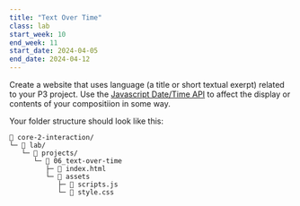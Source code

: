 ```yaml
---
title: "Text Over Time"
class: lab
start_week: 10
end_week: 11
start_date: 2024-04-05
end_date: 2024-04-12
---
```


Create a website that uses language (a title or short textual exerpt) related to your P3 project. Use the [Javascript Date/Time API](https://developer.mozilla.org/en-US/docs/Web/JavaScript/Reference/Global_Objects/Date) to affect the display or contents of your compositiion in some way.

Your folder structure should look like this:

~~~
📂 core-2-interaction/
└─ 📂 lab/ 
   └─ 📁 projects/
      └─ 📁 06_text-over-time
         ├─ 📄 index.html
         └─ 📁 assets
            ├─ 📄 scripts.js
            └─ 📄 style.css
~~~
